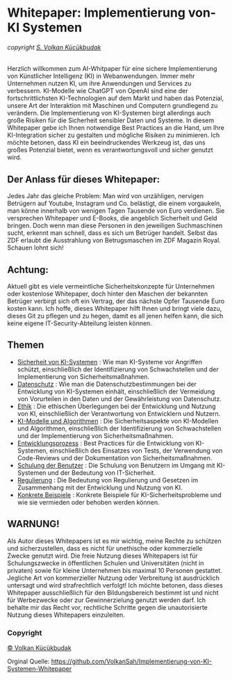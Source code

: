 # Whitepaper: Implementierung von-KI Systemen
###### copyright [S. Volkan Kücükbudak](https://github.com/volkansah)

Herzlich willkommen zum AI-Whitpaper für eine sichere Implementierung von Künstlicher Intelligenz (KI) in Webanwendungen. Immer mehr Unternehmen nutzen KI, um ihre Anwendungen und Services zu verbessern. KI-Modelle wie ChatGPT von OpenAI sind eine der fortschrittlichsten KI-Technologien auf dem Markt und haben das Potenzial, unsere Art der Interaktion mit Maschinen und Computern grundlegend zu verändern. Die Implementierung von KI-Systemen birgt allerdings auch große Risiken für die Sicherheit sensibler Daten und Systeme. In diesem Whitepaper gebe ich Ihnen notwendige Best Practices an die Hand, um Ihre KI-Integration sicher zu gestalten und mögliche Risiken zu minimieren. Ich möchte betonen, dass KI ein beeindruckendes Werkzeug ist, das uns großes Potenzial bietet, wenn es verantwortungsvoll und sicher genutzt wird.

## Der Anlass für dieses Whitepaper:

Jedes Jahr das gleiche Problem: Man wird von unzähligen, nervigen Betrügern auf Youtube, Instagram und Co. belästigt, die einem vorgaukeln, man könne innerhalb von wenigen Tagen Tausende von Euro verdienen. Sie versprechen Whitepaper und E-Books, die angeblich Sicherheit und Geld bringen. Doch wenn man diese Personen in den jeweiligen Suchmaschinen sucht, erkennt man schnell, dass es sich um Betrüger handelt. Selbst das ZDF erlaubt die Ausstrahlung von Betrugsmaschen im ZDF Magazin Royal. Schauen lohnt sich!

## Achtung:

Aktuell gibt es viele vermeintliche Sicherheitskonzepte für Unternehmen oder kostenlose Whitepaper, doch hinter den Maschen der bekannten Betrüger verbirgt sich oft ein Vertrag, der das nächste Opfer Tausende Euro kosten kann. Ich hoffe, dieses Whitepaper hilft Ihnen und bringt viele dazu, dieses Git zu pflegen und zu hegen, damit es all jenen helfen kann, die sich keine eigene IT-Security-Abteilung leisten können.

## Themen

- [Sicherheit von KI-Systemen](Sicherheit-von-KI-Systemen.md) : Wie man KI-Systeme vor Angriffen schützt, einschließlich der Identifizierung von Schwachstellen und der Implementierung von Sicherheitsmaßnahmen. 
- [Datenschutz](Datenschutz.md) : Wie man die Datenschutzbestimmungen bei der Entwicklung von KI-Systemen einhält, einschließlich der Vermeidung von Vorurteilen in den Daten und der Gewährleistung von Datenschutz.
- [Ethik](Ethik.md) : Die ethischen Überlegungen bei der Entwicklung und Nutzung von KI, einschließlich der Verantwortung von Entwicklern und Nutzern.
- [KI-Modelle und Algorithmen](KI-Modelle-und-Algorithmen.md) : Die Sicherheitsaspekte von KI-Modellen und Algorithmen, einschließlich der Identifizierung von Schwachstellen und der Implementierung von Sicherheitsmaßnahmen.
- [Entwicklungsprozess](Entwicklungsprozess.md) : Best Practices für die Entwicklung von KI-Systemen, einschließlich des Einsatzes von Tests, der Verwendung von Code-Reviews und der Dokumentation von Sicherheitsmaßnahmen.
- [Schulung der Benutzer](Schulung.md) : Die Schulung von Benutzern im Umgang mit KI-Systemen und der Bedeutung von IT-Sicherheit.
- [Regulierung](Regulierung.md) : Die Bedeutung von Regulierung und Gesetzen im Zusammenhang mit der Entwicklung und Nutzung von KI.
- [Konkrete Beispiele](Beispiele.md) : Konkrete Beispiele für KI-Sicherheitsprobleme und wie sie vermieden oder behoben werden können.


## WARNUNG!
Als Autor dieses Whitepapers ist es mir wichtig, meine Rechte zu schützen und sicherzustellen, dass es nicht für unethische oder kommerzielle Zwecke genutzt wird. Die freie Nutzung dieses Whitepapers ist für Schulungszwecke in öffentlichen Schulen und Universitäten (nicht in privaten) sowie für kleine Unternehmen bis maximal 10 Personen gestattet. Jegliche Art von kommerzieller Nutzung oder Verbreitung ist ausdrücklich untersagt und wird strafrechtlich verfolgt! Ich möchte betonen, dass dieses Whitepaper ausschließlich für den Bildungsbereich bestimmt ist und nicht für Werbezwecke oder zur Gewinnerzielung genutzt werden darf. Ich behalte mir das Recht vor, rechtliche Schritte gegen die unautorisierte Nutzung dieses Whitepapers einzuleiten.
### Copyright 

[© Volkan Kücükbudak](https://github.com/volkansah)

Orginal Quelle: https://github.com/VolkanSah/Implementierung-von-KI-Systemen-Whitepaper
